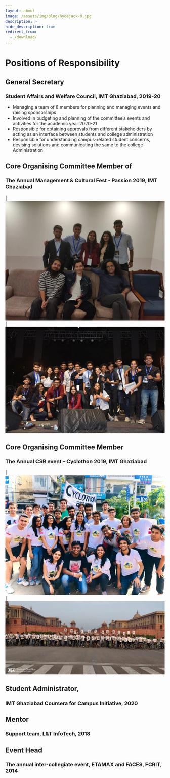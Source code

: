 ```yaml
---
layout: about
image: /assets/img/blog/hydejack-9.jpg
description: >
hide_description: true
redirect_from:
  - /download/
---
```


# Positions of Responsibility

## General Secretary
### Student Affairs and Welfare Council, IMT Ghaziabad, 2019-20 
- Managing a team of 8 members for planning and managing events and raising sponsorships
- Involved in budgeting and planning of the committee’s events and activities for the academic year 2020-21
- Responsible for obtaining approvals from different stakeholders by acting as an interface between students and college administration 
- Responsible for understanding campus-related student concerns, devising solutions and communicating the same to the college Administration 

## Core Organising Committee Member of 
### The Annual Management & Cultural Fest - Passion 2019, IMT Ghaziabad 

| ![Passion](/assets/img/extra_curricular/passion1.webp) | ![Local Train Band](/assets/img/extra_curricular/passion2.webp)

## Core Organising Committee Member 
### The Annual CSR event – Cyclothon 2019, IMT Ghaziabad 

| ![Cyclothon 1](/assets/img/extra_curricular/cyclothon1.webp) | ![Cyclothon 2](/assets/img/extra_curricular/cyclothon2.webp)

## Student Administrator, 
### IMT Ghaziabad Coursera for Campus Initiative, 2020

## Mentor
### Support team, L&T InfoTech, 2018

## Event Head
### The annual inter-collegiate event, ETAMAX and FACES, FCRIT, 2014
